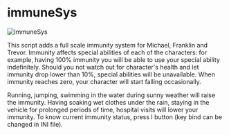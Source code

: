 # immuneSys

![immuneSys](https://s8.hostingkartinok.com/uploads/images/2018/11/196bbf06b633867861eb9aedfa4acd2f.png)

This script adds a full scale immunity system for Michael, Franklin and Trevor. Immunity affects special abilities of each of the characters: for example, having 100% immunity you will be able to use your special ability indefinitely. Should you not watch out for character's health and let immunity drop lower than 10%, special abilities will be unavailable. When immunity reaches zero, your character will start falling occasionally.

Run﻿ning, jumping, swimming in the water during sunny weather will raise the immunity. Having soaking wet clothes under the rain, staying in the vehicle for prolonged periods of time, hospital visits will lower your immunity. To know current immunity status, press I button (key bind can be changed in INI file).
